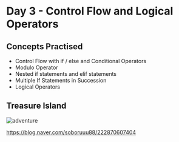# Day 3 - Control Flow and Logical Operators
## Concepts Practised
- Control Flow with if / else and Conditional Operators
- Modulo Operator
- Nested if statements and elif statements
- Multiple If Statements in Succession
- Logical Operators
## Treasure Island
![adventure](https://user-images.githubusercontent.com/116648895/219223967-562d4568-b09a-4c44-8d24-faac1c416f7e.gif)


https://blog.naver.com/soboruuu88/222870607404

